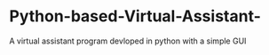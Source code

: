 # Python-based-Virtual-Assistant-
A virtual assistant program devloped in python with a simple GUI 
